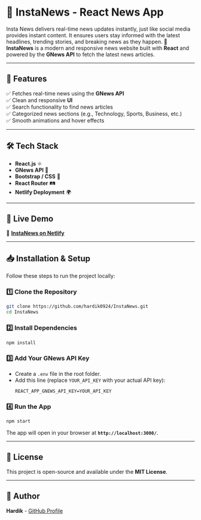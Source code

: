 # 📌 InstaNews - React News App
Insta News delivers real-time news updates instantly, just like social media provides instant content. It ensures users stay informed with the latest headlines, trending stories, and breaking news as they happen. 
🚀 **InstaNews** is a modern and responsive news website built with **React** and powered by the **GNews API** to fetch the latest news articles.

---

## 📜 Features  
✅ Fetches real-time news using the **GNews API**  
✅ Clean and responsive **UI**  
✅ Search functionality to find news articles  
✅ Categorized news sections (e.g., Technology, Sports, Business, etc.)  
✅ Smooth animations and hover effects  

---

## 🛠️ Tech Stack  
- **React.js** ⚛️  
- **GNews API** 📰  
- **Bootstrap / CSS** 🎨  
- **React Router** 🛤️  
- **Netlify Deployment** 🌍  

---

## 🚀 Live Demo  
🔗 **[InstaNews on Netlify]([https://insta-news-react-project.netlify.app/](https://insta-news-react-by-hardik.netlify.app/))**  

---

## 📥 Installation & Setup  
Follow these steps to run the project locally:  

### 1️⃣ Clone the Repository  
```sh
git clone https://github.com/hardik0924/InstaNews.git
cd InstaNews
```

### 2️⃣ Install Dependencies  
```sh
npm install
```

### 3️⃣ Add Your GNews API Key  
- Create a `.env` file in the root folder.  
- Add this line (replace `YOUR_API_KEY` with your actual API key):  
  ```env
  REACT_APP_GNEWS_API_KEY=YOUR_API_KEY
  ```

### 4️⃣ Run the App  
```sh
npm start
```
The app will open in your browser at **`http://localhost:3000/`**.

---
## 📄 License  
This project is open-source and available under the **MIT License**.

---

## 👤 Author  
**Hardik** - [GitHub Profile](https://github.com/hardik0924)

